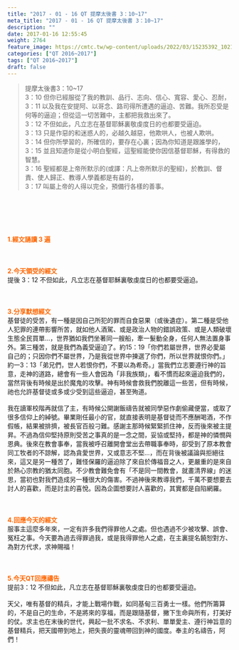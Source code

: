 ```yaml
---
title: "2017 - 01 - 16 QT 提摩太後書 3：10~17"
meta_title: "2017 - 01 - 16 QT 提摩太後書 3：10~17"
description: ""
date: 2017-01-16 12:55:45
weight: 2764
feature_image: https://cmtc.tw/wp-content/uploads/2022/03/15235392_10211799862337740_180693556567566654_o-1.webp
categories: ["QT 2016~2017"]
tags: ["QT 2016~2017"]
draft: false
---
```


<blockquote>提摩太後書3：10~17<br />
3：10 但你已經服從了我的教訓、品行、志向、信心、寬容、愛心、忍耐，<br />
3：11 以及我在安提阿、以哥念、路司得所遭遇的逼迫、苦難。我所忍受是何等的逼迫；但從這一切苦難中，主都把我救出來了。<br />
3：12 不但如此，凡立志在基督耶穌裏敬虔度日的也都要受逼迫。<br />
3：13 只是作惡的和迷惑人的，必越久越惡，他欺哄人，也被人欺哄。<br />
3：14 但你所學習的，所確信的，要存在心裏；因為你知道是跟誰學的，<br />
3：15 並且知道你是從小明白聖經，這聖經能使你因信基督耶穌，有得救的智慧。<br />
3：16 聖經都是上帝所默示的(或譯：凡上帝所默示的聖經)，於教訓、督責、使人歸正、教導人學義都是有益的，<br />
3：17 叫屬上帝的人得以完全，預備行各樣的善事。</blockquote><br />
&nbsp;<br />
<br />
&nbsp;<br />
<br />
<span style="color: #ff6600;"><strong>1.</strong><strong>經文誦讀 3 遍</strong></span><br />
<br />
<span style="color: #ff6600;"><strong> </strong></span><br />
<br />
<span style="color: #ff6600;"><strong>2.</strong><strong>今天領受的經文<br />
</strong></span>提後 3：12 不但如此，凡立志在基督耶穌裏敬虔度日的也都要受逼迫。<br />
<br />
&nbsp;<br />
<br />
<span style="color: #ff6600;"><strong>3.</strong><strong>分享默想經文<br />
</strong></span>基督徒的受苦，有一種是因自己所犯的罪而自食惡果（或後遺症）。第二種是受他人犯罪的連帶影響所苦，就如他人酒駕、或是政治人物的錯誤政策、或是人類破壞生態全民買單…，世界猶如我們坐著同一艘船，牽一髮動全身，任何人無法置身事外。第三種苦，就是我們為義受逼迫了。約15：19「你們若屬世界，世界必愛屬自己的；只因你們不屬世界，乃是我從世界中揀選了你們，所以世界就恨你們。」約一3：13「弟兄們，世人若恨你們，不要以為希奇。」當我們立志要遵行神的旨意，走神的道路，總會有一些人會因為「非我族類」，看不慣而起來逼迫我們的，當然背後有時候是出於魔鬼的攻擊。神有時候會救我們脫離這一些苦，但有時候，祂也允許基督徒或多或少受到這些逼迫，甚至殉道。<br />
<br />
我在讀軍校階再就信了主，有時候公開謝飯禱告就被同學惡作劇偷藏便當，或取了很多信仰上的綽號。畢業剛任最小的官，就直接表明是基督徒而不應酬喝酒，不作假帳，結果被排擠，被長官百般刁難。感謝主那時候緊緊抓住神，反而後來被主提昇。不過為信仰堅持原則受苦之事真的是一念之間，妥協或堅持，都是神的憐憫與恩典。後來在教會事奉，當我被呼召離開會堂出去帶職事奉時，卻受到了原本教會同工牧者的不諒解，認為貪愛世界，又或意志不堅…，而在背後被議論與拒絕往來，這又是另一種苦了，難怪保羅的逼迫除了來自於傳福音之人，更嚴重的是來自於熱心宗教的猶太同胞。不少教會難免會有「不是同一間教會，就畫清界線」的迷思，當初也對我們造成另一種很大的傷害。不過神後來教導我們，千萬不要想要去討人的喜歡，而是討主的喜悅。因為企圖想要討人喜歡的，其實都是自陷網羅。<br />
<br />
&nbsp;<br />
<br />
<span style="color: #ff6600;"><strong>4.</strong><strong>回應今天的經文<br />
</strong></span>服事主這麼多年來，一定有許多我們得罪他人之處。但也遇過不少被攻擊、誤會、冤枉之事。今天要為過去得罪過我，或是我得罪他人之處，在主裏提名饒恕對方、為對方代求，求神賜福！<br />
<br />
&nbsp;<br />
<br />
<span style="color: #ff6600;"><strong>5.</strong></span><strong><span style="color: #ff6600;">今天QT回應禱告<br />
</span></strong>提前3：12 不但如此，凡立志在基督耶穌裏敬虔度日的也都要受逼迫。<br />
<br />
天父，唯有基督的精兵，才能上戰場作戰，如同基甸三百勇士一樣。他們所籌算的，不是自己的生命，不是將來的享福，而是跟隨基督，撇下生命與所有，打美好的仗。求主也在末後的世代，興起一批不求名、不求利、單單愛主、遵行神旨意的基督精兵，把天國帶到地上，把失喪的靈魂帶回到神的國度。奉主的名禱告，阿們！
        